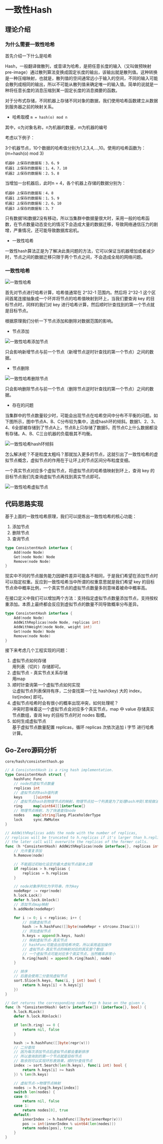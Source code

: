 # 一致性Hash

## 理论介绍

### 为什么需要一致性哈希

首先介绍一下什么是哈希

Hash，一般翻译做散列，或音译为哈希，是把任意长度的输入（又叫做预映射pre-image）通过散列算法变换成固定长度的输出，该输出就是散列值。这种转换是一种压缩映射，也就是，散列值的空间通常远小于输入的空间，不同的输入可能会散列成相同的输出，所以不可能从散列值来确定唯一的输入值。简单的说就是一种将任意长度的消息压缩到某一固定长度的消息摘要的函数。

对于分布式存储，不同机器上存储不同对象的数据，我们使用哈希函数建立从数据到服务器之前的映射关系。

* 哈希取模
`m = hash(o) mod n`

其中，o为对象名称，n为机器的数量，m为机器的编号

考虑以下例子：

3个机器节点，10个数据的哈希值分别为1,2,3,4,…,10。使用的哈希函数为：(m=hash(o) mod 3)

```text
机器0 上保存的数据有：3，6，9
机器1 上保存的数据有：1，4，7，10
机器2 上保存的数据有：2，5，8
```

当增加一台机器后，此时n = 4，各个机器上存储的数据分别为：

```text
机器0 上保存的数据有：4，8
机器1 上保存的数据有：1，5，9
机器2 上保存的数据有：2，6，10
机器3 上保存的数据有：3，7
```

只有数据1和数据2没有移动，所以当集群中数据量很大时，采用一般的哈希函数，在节点数量动态变化的情况下会造成大量的数据迁移，导致网络通信压力的剧增，严重情况，还可能导致数据库宕机。

* 一致性哈希

一致性hash算法正是为了解决此类问题的方法，它可以保证当机器增加或者减少时，节点之间的数据迁移只限于两个节点之间，不会造成全局的网络问题。


### 一致性哈希

<img src="../static/consistent_hash.png" alt="一致性哈希">

首先对节点进行哈希计算，哈希值通常在 2^32-1 范围内。然后将 2^32-1 这个区间首尾连接抽象成一个环并将节点的哈希值映射到环上，当我们要查询 key 的目标节点时，同样的我们对 key 进行哈希计算，然后顺时针查找到的第一个节点就是目标节点。

根据原理我们分析一下节点添加和删除对数据范围的影响。

* 节点添加

<img src="../static/consistent_hash_add.png" alt="一致性哈希添加节点">

只会影响新增节点与前一个节点（新增节点逆时针查找的第一个节点）之间的数据。

* 节点删除

<img src="../static/consistent_hash_delete.png" alt="一致性哈希删除节点">

只会影响删除节点与前一个节点（删除节点逆时针查找的第一个节点）之间的数据。

* 存在的问题

当集群中的节点数量较少时，可能会出现节点在哈希空间中分布不平衡的问题。如下图所示，图中节点A、B、C分布较为集中，造成hash环的倾斜。数据1、2、3、4、6全部被存储到了节点A上，节点B上只存储了数据5，而节点C上什么数据都没有存储。A、B、C三台机器的负载极其不均衡。

<img src="../static/consistent_hash_problem.png" alt="一致性哈希hash环倾斜">

怎么解决呢？不是粒度太粗吗？那就加入更多的节点，这就引出了一致性哈希的虚拟节点概念，虚拟节点的作用在于让环上的节点区间分布粒度变细。

一个真实节点对应多个虚拟节点，将虚拟节点的哈希值映射到环上，查询 key 的目标节点我们先查询虚拟节点再找到真实节点即可。

<img src="../static/consistent_hash_virtual_node.png" alt="一致性哈希虚拟节点">


## 代码思路实现

基于上面的一致性哈希原理，我们可以提炼出一致性哈希的核心功能：

<ol>
<li>添加节点</li>
<li>删除节点</li>
<li>查询节点</li>
</ol>

```go
type ConsistentHash interface {
	Add(node Node)
	Get(node Node) Node
	Remove(node Node)
}
```

现实中不同的节点服务能力因硬件差异可能各不相同，于是我们希望在添加节点时可以指定权重。反应到一致性哈希当中所谓的权重意思就是我们希望 key 的目标节点命中概率比例，一个真实节点的虚拟节点数量多则意味着被命中概率高。

在接口定义中我们可以增加两个方法：支持指定虚拟节点数量添加节点，支持按权重添加。本质上最终都会反应到虚拟节点的数量不同导致概率分布差异。

```go
type ConsistentHash interface {
    Add(node Node)
    AddWithReplicas(node Node, replicas int)
    AddWithWeight(node Node, weight int)
    Get(node Node) Node
    Remove(node Node)
}
```

接下来考虑几个工程实现的问题：

<ol>
<li>虚拟节点如何存储</li>
用列表（切片）存储即可。
<li>虚拟节点 - 真实节点关系存储</li>
用map
<li>顺时针查询第一个虚拟节点如何实现</li>
让虚拟节点列表保持有序，二分查找第一个比 hash(key) 大的 index，list[index] 即可。
<li>虚拟节点哈希时会有很小的概率出现冲突，如何处理呢？</li>
冲突时意味着这一个虚拟节点会对应多个真实节点，map 中 value 存储真实节点数组，查询 key 的目标节点时对 nodes 取模。
<li>如何生成虚拟节点</li>
基于虚拟节点数量配置 replicas，循环 replicas 次依次追加 i 字节 进行哈希计算。
</ol>

## Go-Zero源码分析
`core/hash/consistenthash.go`

```go
// A ConsistentHash is a ring hash implementation.
type ConsistentHash struct {
	hashFunc Func
	// node的虚拟节点数量
	replicas int
	// 虚拟节点的hash值列表
	keys     []uint64
	// 虚拟节点hash到物理节点的映射，物理节点拉一个列表是为了处理hash冲突(常规做法)
	ring     map[uint64][]interface{}
	// 物理节点映射，为了快速查找node
	nodes    map[string]lang.PlaceholderType
	lock     sync.RWMutex
}
```

```go
// AddWithReplicas adds the node with the number of replicas,
// replicas will be truncated to h.replicas if it's larger than h.replicas,
// the later call will overwrite the replicas of the former calls.
func (h *ConsistentHash) AddWithReplicas(node interface{}, replicas int) {
	// 允许重复添加
	h.Remove(node)

	// 不能超过初始化设定的最大虚拟节点副本上限
	if replicas > h.replicas {
		replicas = h.replicas
	}

	// node对象序列化为字符串，作为key
	nodeRepr := repr(node)
	h.lock.Lock()
	defer h.lock.Unlock()
	// 添加节点map映射
	h.addNode(nodeRepr)

	for i := 0; i < replicas; i++ {
		// 创建虚拟节点
		hash := h.hashFunc([]byte(nodeRepr + strconv.Itoa(i)))
		// 添加虚拟节点
		h.keys = append(h.keys, hash)
		// 映射虚拟节点-真实节点
		// hashFunc可能会出现哈希冲突，所以采用追加操作
		// 虚拟节点-真实节点的映射对应的其实是个数组
		// 一个虚拟节点可能对应多个真实节点，当然概率非常小
		h.ring[hash] = append(h.ring[hash], node)
	}

	// 排序
	// 后面会使用二分查找虚拟节点
	sort.Slice(h.keys, func(i, j int) bool {
		return h.keys[i] < h.keys[j]
	})
}
```

```go
// Get returns the corresponding node from h base on the given v.
func (h *ConsistentHash) Get(v interface{}) (interface{}, bool) {
	h.lock.RLock()
	defer h.lock.RUnlock()

	if len(h.ring) == 0 {
		return nil, false
	}

	hash := h.hashFunc([]byte(repr(v)))
	// 二分查找
	// 因为每次添加节点后虚拟节点都会重新排序
	// 所以查询到的第一个节点就是目标节点
	// 取余则可以实现环形表效果，顺时针查找节点
	index := sort.Search(len(h.keys), func(i int) bool {
		return h.keys[i] >= hash
	}) % len(h.keys)

	// 虚拟节点->物理节点映射
	nodes := h.ring[h.keys[index]]
	switch len(nodes) {
	case 0:
		return nil, false
	case 1:
		return nodes[0], true
	default:
		innerIndex := h.hashFunc([]byte(innerRepr(v)))
		pos := int(innerIndex % uint64(len(nodes)))
		return nodes[pos], true
	}
}
```
